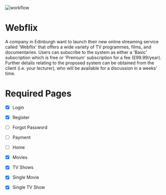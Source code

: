 
![workflow](https://github.com/Suff99/webflix/actions/workflows/main.yml/badge.svg)


# Webflix
A company in Edinburgh want to launch their new online streaming service called 'Webflix' that offers a wide variety of TV programmes, films, and documentaries.
Users can subscribe to the system as either a 'Basic' subscription which is free or 'Premium' subscription for a fee (£99.99/year).
Further details relating to the proposed system can be obtained from the client (i.e. your lecturer), who will be available for a discussion in a weeks’ time.

# Required Pages
- [x] Login
- [x] Register
- [ ] Forgot Password
- [ ] Payment
- [ ] Home
- [x] Movies
- [x] TV Shows
- [x] Single Movie
- [x] Single TV Show

